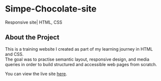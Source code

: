 # Simpe-Chocolate-site
Responsive site| HTML, CSS

## About the Project

This is a training website I created as part of my learning journey in HTML and CSS.  
The goal was to practise semantic layout, responsive design, and media queries in order to build structured and accessible web pages from scratch.

You can view the live site [here](https://hannaassaf.github.io/Simply-Chocolate-site/).

